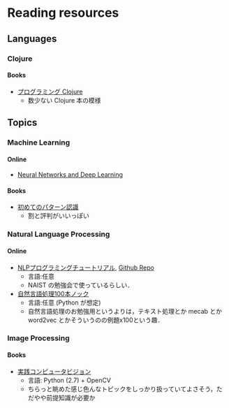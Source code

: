 # Reading resources

## Languages

### Clojure

#### Books

* [プログラミング Clojure](http://ci.nii.ac.jp/ncid/BB12526140)
  - 数少ない Clojure 本の模様

## Topics

### Machine Learning

#### Online

* [Neural Networks and Deep Learning](http://neuralnetworksanddeeplearning.com/)

#### Books

* [初めてのパターン認識](http://ci.nii.ac.jp/ncid/BB09879550)
  - 割と評判がいいっぽい

### Natural Language Processing

#### Online

* [NLPプログラミングチュートリアル](http://www.phontron.com/teaching.php?lang=ja), [Github Repo](https://github.com/neubig/nlptutorial)
  - 言語:任意
  - NAIST の勉強会で使っているらしい．
* [自然言語処理100本ノック](http://www.cl.ecei.tohoku.ac.jp/nlp100/)
  - 言語:任意 (Python が想定)
  - 自然言語処理のお勉強用というよりは，テキスト処理とか mecab とか word2vec とかそういうのの例題x100という趣．

### Image Processing

#### Books
* [実践コンピュータビジョン](http://ci.nii.ac.jp/ncid/BB12162725)
  - 言語: Python (2.7) + OpenCV
  - ちらっと眺めた感じ色んなトピックをしっかり扱っていてよさそう，ただやや前提知識が必要か

